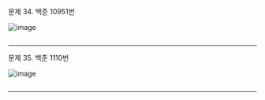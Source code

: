 문제 34. 백준 10951번

![image](https://user-images.githubusercontent.com/100551348/165870376-41714975-889f-4fd3-bc97-84c358a811ed.png)

~~~java

~~~

***

문제 35. 백준 1110번

![image](https://user-images.githubusercontent.com/100551348/165870426-41c0399b-9675-41d2-9eb7-927a988c0d75.png)

~~~java

~~~

***
